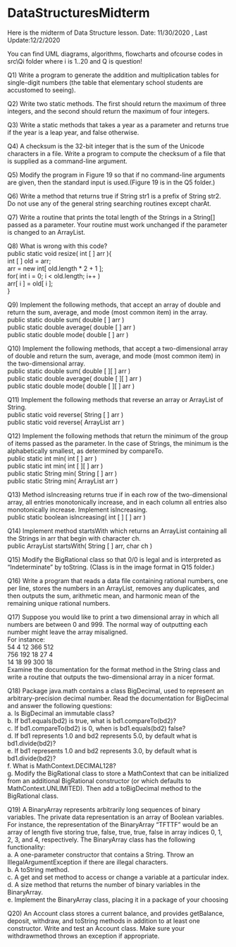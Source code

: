 # DataStructuresMidterm

Here is the midterm of Data Structure lesson. Date: 11/30/2020 , Last Update:12/2/2020

You can find UML diagrams, algorithms, flowcharts and ofcourse codes in src\Qi folder where i is 1..20 and Q is question!

Q1) Write a program to generate the addition and multiplication tables for single-digit numbers (the table that elementary school students are accustomed to seeing).

Q2) Write two static methods. The first should return the maximum of three integers, and the second should return the maximum of four integers.

Q3) Write a static methods that takes a year as a parameter and returns true if the year is a leap year, and false otherwise.

Q4) A checksum is the 32-bit integer that is the sum of the Unicode characters in a file. Write a program to compute the checksum of a file that is supplied as a command-line argument.

Q5) Modify the program in Figure 19 so that if no command-line arguments are given, then the standard input is used.(Figure 19 is in the Q5 folder.)

Q6) Write a method that returns true if String str1 is a prefix of String str2. Do not use any of the general string searching routines except charAt.

Q7) Write a routine that prints the total length of the Strings in a String[] passed as a parameter. Your routine must work unchanged if the parameter is changed to an ArrayList<String>.

Q8) What is wrong with this code?
<br/>
public static void resize( int [ ] arr ){<br/>
  int [ ] old = arr;<br/>
  arr = new int[ old.length * 2 + 1 ];<br/>
  for( int i = 0; i < old.length; i++ )<br/>
  arr[ i ] = old[ i ];<br/>
}<br/>
                               
Q9) Implement the following methods, that accept an array of double and
return the sum, average, and mode (most common item) in the array.<br/>
public static double sum( double [ ] arr )<br/>
public static double average( double [ ] arr )<br/>
public static double mode( double [ ] arr )<br/>
  
Q10) Implement the following methods, that accept a two-dimensional
array of double and return the sum, average, and mode (most common
item) in the two-dimensional array.<br/>
public static double sum( double [ ][ ] arr )<br/>
public static double average( double [ ][ ] arr )<br/>
public static double mode( double [ ][ ] arr )<br/>
  
Q11) Implement the following methods that reverse an array or ArrayList
of String.<br/>
public static void reverse( String [ ] arr )<br/>
public static void reverse( ArrayList<String> arr )<br/>
  
Q12) Implement the following methods that return the minimum of the group
of items passed as the parameter. In the case of Strings, the minimum is
the alphabetically smallest, as determined by compareTo. <br/>
public static int min( int [ ] arr ) <br/>
public static int min( int [ ][ ] arr ) <br/>
public static String min( String [ ] arr ) <br/>
public static String min( ArrayList<String> arr ) <br/>

Q13) Method isIncreasing returns true if in each row of the two-dimensional
array, all entries monotonically increase, and in each column all entries
also monotonically increase. Implement isIncreasing.<br/>
public static boolean isIncreasing( int [ ] [ ] arr ) 
  
Q14) Implement method startsWith which returns an ArrayList containing
all the Strings in arr that begin with character ch.<br/>
public ArrayList<String> startsWith( String [ ] arr, char ch )
  
Q15) Modify the BigRational class so that 0/0 is legal and is interpreted as “Indeterminate” by toString. (Class is in the image format in Q15 folder.)

Q16) Write a program that reads a data file containing rational numbers, one per line, stores the numbers in an ArrayList, removes any duplicates, and then outputs the sum, arithmetic mean, and harmonic mean of the remaining unique rational numbers.

Q17) Suppose you would like to print a two dimensional array in which all numbers are between 0 and 999. The normal way of outputting each number might leave the array misaligned.
<br/>
For instance:<br/>
54  4 12  366 512<br/>
756 192 18  27  4<br/>
14  18 99  300 18<br/>
Examine the documentation for the format method in the String class and write a routine that outputs the two-dimensional array in a nicer format.
<!--  
such as <p>
 54   4 12 366 512<p>
756 192 18  27   4<p>
 14  18 99 300  18<p>
-->
Q18) Package java.math contains a class BigDecimal, used to represent an arbitrary-precision decimal number. Read the documentation for BigDecimal and answer the following questions: <br/>
a. Is BigDecimal an immutable class? <br/>
b. If bd1.equals(bd2) is true, what is bd1.compareTo(bd2)? <br/>
c. If bd1.compareTo(bd2) is 0, when is bd1.equals(bd2) false? <br/>
d. If bd1 represents 1.0 and bd2 represents 5.0, by default what is bd1.divide(bd2)? <br/>
e. If bd1 represents 1.0 and bd2 represents 3.0, by default what is bd1.divide(bd2)? <br/>
f. What is MathContext.DECIMAL128? <br/>
g. Modify the BigRational class to store a MathContext that can be initialized from an additional BigRational constructor (or which defaults to MathContext.UNLIMITED). Then add a toBigDecimal method to the BigRational class.

Q19) A BinaryArray represents arbitrarily long sequences of binary variables. The private data representation is an array of Boolean variables. For instance, the representation of the BinaryArray “TFTTF” would be an array of length five storing true, false, true, true, false in array indices 0, 1, 2, 3, and 4, respectively. The BinaryArray class has the following functionality:<br/>
a. A one-parameter constructor that contains a String. Throw an IllegalArgumentException if there are illegal characters.<br/>
b. A toString method.<br/>
c. A get and set method to access or change a variable at a particular index.<br/>
d. A size method that returns the number of binary variables in the BinaryArray.<br/>
e. Implement the BinaryArray class, placing it in a package of your choosing<br/>

Q20) An Account class stores a current balance, and provides getBalance, deposit, withdraw, and toString methods in addition to at least one constructor. Write and test an Account class. Make sure your withdrawmethod throws an exception if appropriate.

